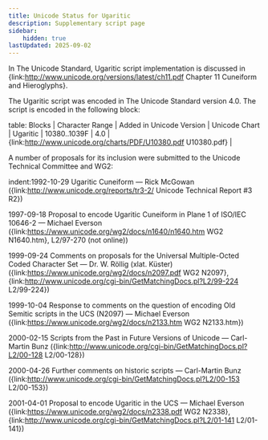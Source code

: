 ```yaml
---
title: Unicode Status for Ugaritic
description: Supplementary script page
sidebar:
    hidden: true
lastUpdated: 2025-09-02
---
```


In The Unicode Standard, Ugaritic script implementation is discussed in {link:http://www.unicode.org/versions/latest/ch11.pdf Chapter 11 Cuneiform and Hieroglyphs}.

[comment]: # (end of intro)

[comment]: # (start of blocks)

The Ugaritic script was encoded in The Unicode Standard version 4.0. The script is encoded in the following block:

table:
Blocks | Character Range | Added in Unicode Version | Unicode Chart |
Ugaritic | 10380..1039F | 4.0 | {link:http://www.unicode.org/charts/PDF/U10380.pdf U10380.pdf} |

[comment]: # (end of blocks)

[comment]: # (start of chars)



[comment]: # (end of chars)

[comment]: # (start of rest)

A number of proposals for its inclusion were submitted to the Unicode Technical Committee and WG2:

indent:1992-10-29 Ugaritic Cuneiform — Rick McGowan ({link:http://www.unicode.org/reports/tr3-2/ Unicode Technical Report #3 R2})

1997-09-18 Proposal to encode Ugaritic Cuneiform in Plane 1 of ISO/IEC 10646-2 — Michael Everson ({link:https://www.unicode.org/wg2/docs/n1640/n1640.htm WG2 N1640.htm}, L2/97-270 (not online))

1999-09-24 Comments on proposals for the Universal Multiple-Octed Coded Character Set — Dr. W. Röllig (xlat. Küster) ({link:https://www.unicode.org/wg2/docs/n2097.pdf WG2 N2097}, {link:http://www.unicode.org/cgi-bin/GetMatchingDocs.pl?L2/99-224 L2/99-224})

1999-10-04 Response to comments on the question of encoding Old Semitic scripts in the UCS (N2097) — Michael Everson ({link:https://www.unicode.org/wg2/docs/n2133.htm WG2 N2133.htm})

2000-02-15 Scripts from the Past in Future Versions of Unicode — Carl-Martin Bunz ({link:http://www.unicode.org/cgi-bin/GetMatchingDocs.pl?L2/00-128 L2/00-128})

2000-04-26 Further comments on historic scripts — Carl-Martin Bunz ({link:http://www.unicode.org/cgi-bin/GetMatchingDocs.pl?L2/00-153 L2/00-153})

2001-04-01 Proposal to encode Ugaritic in the UCS — Michael Everson ({link:https://www.unicode.org/wg2/docs/n2338.pdf WG2 N2338}, {link:http://www.unicode.org/cgi-bin/GetMatchingDocs.pl?L2/01-141 L2/01-141})
